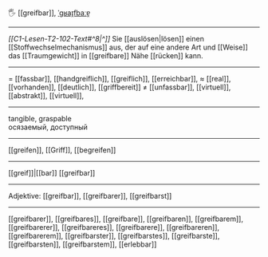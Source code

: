 🖐️ [[greifbar]], [ˈɡʁaɪ̯fbaːɐ̯](https://youglish.com/pronounce/greifbar/german)

---
*[[C1-Lesen-T2-102-Text#^8|^]]* Sie [[auslösen|lösen]] einen [[Stoffwechselmechanismus]] aus, der auf eine andere Art und [[Weise]] das [[Traumgewicht]] in [[greifbare]] Nähe [[rücken]] kann.

---
= [[fassbar]], [[handgreiflich]], [[greiflich]], [[erreichbar]], 
≈ [[real]], [[vorhanden]], [[deutlich]],  [[griffbereit]]
≠ [[unfassbar]], [[virtuell]], [[abstrakt]], [[virtuell]],

---
tangible, graspable  
осязаемый, доступный

---
[[greifen]], [[Griff]], [[begreifen]]

---
[[greif]]|[[bar]]
[[greifbar]]


---
Adjektive: [[greifbar]], [[greifbarer]], [[greifbarst]]

---
[[greifbarer]], [[greifbares]], [[greifbare]], [[greifbaren]], [[greifbarem]], [[greifbarerer]], [[greifbareres]], [[greifbarere]], [[greifbareren]], [[greifbarerem]], [[greifbarster]], [[greifbarstes]], [[greifbarste]], [[greifbarsten]], [[greifbarstem]], [[erlebbar]]